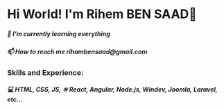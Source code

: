 <h1>Hi World! I'm Rihem BEN SAAD👋</h1>
<h5>🌱 I’m currently learning everything</h5>
<h5>📫 How to reach me rihambensaad@gmail.com</h5>
<h3>Skills and Experience:</h3>
<h5>💻 HTML, CSS, JS, ⚛ React, Angular, Node.js, Windev, Joomla, Laravel, etc...</h5>

